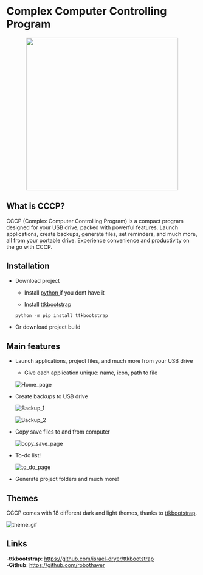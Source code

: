 # Complex Computer Controlling Program
<p align=center>
  <img src="Source/Readme/CCCP_logo_500x247.png" width=400>
</p>

## What is CCCP?

CCCP (Complex Computer Controlling Program) is a compact program designed for your USB drive,
packed with powerful features. Launch applications, create backups,
generate files, set reminders, and much more, all from your portable drive.
Experience convenience and productivity on the go with CCCP.


## Installation
- Download project
    - Install [ python ](https://www.python.org/downloads/) if you dont have it

    - Install [ttkbootstrap](https://github.com/israel-dryer/ttkbootstrap)

    ```python
    python -m pip install ttkbootstrap
    ```
- Or download project build
## Main features
- Launch applications, project files, and much more from your USB drive
    - Give each application unique: name, icon, path to file

    ![Home_page](Readme/home_page.png)
    
- Create backups to USB drive

    ![Backup_1](Readme/backup_page_1.png)

    ![Backup_2](Readme/backup_page_2.png)

- Copy save files to and from computer
    
    ![copy_save_page](Readme/copy_save_page.png)

- To-do list!
    
    ![to_do_page](Readme/to_do_page.PNG)

- Generate project folders and much more!

## Themes
CCCP comes with 18 different dark and light themes, thanks to [ttkbootstrap](https://github.com/israel-dryer/ttkbootstrap).

![theme_gif](Readme/theme.gif)

## Links
-__ttkbootstrap__: https://github.com/israel-dryer/ttkbootstrap   
-__Github__: https://github.com/robothaver  
